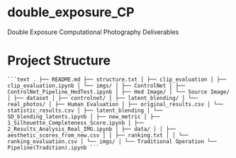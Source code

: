 # double_exposure_CP
Double Exposure Computational Photography Deliverables

# Project Structure
<pre><code>```text . ├── README.md ├── structure.txt │ ├── clip_evaluation │ ├── clip_evaluation.ipynb │ └── imgs/ │ ├── ControlNet │ ├── ControlNet_Pipeline_HedTest.ipynb │ ├── Hed Image/ │ └── Source Image/ │ ├── dataset │ ├── controlnet/ │ ├── latent_blending/ │ └── real_photos/ │ ├── Human Evaluation │ ├── original_results.csv │ └── statistic_results.csv │ ├── latent_blending │ └── SD_blending_latents.ipynb │ ├── new_metric │ ├── 1_Silhouette_Completeness_Score.ipynb │ ├── 2_Results_Analysis_Real_IMG.ipynb │ ├── data/ │ │ ├── aesthetic_scores_from_new.csv │ │ ├── ranking.txt │ │ └── ranking_evaluation.csv │ └── imgs/ │ └── Traditional Operation └── Pipeline(Tradition).ipynb ```</code></pre>
